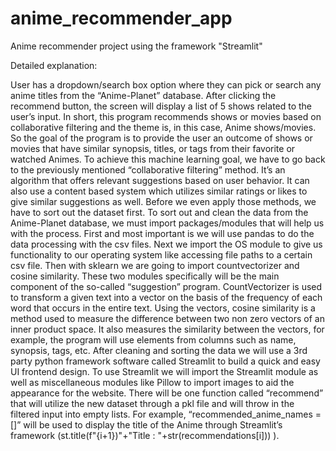 # anime_recommender_app
Anime recommender project using the framework "Streamlit"

Detailed explanation:

User has a dropdown/search box option where they can pick or search any anime titles from the “Anime-Planet” database. After clicking the recommend button, the screen
will display a list of 5 shows related to the user’s input. In short, this program recommends shows or movies based on collaborative filtering and the theme is, in this
case, Anime shows/movies. So the goal of the program is to provide the user an outcome of shows or movies that have similar synopsis, titles, or tags from their favorite
or watched Animes. To achieve this machine learning goal, we have to go back to the previously mentioned “collaborative filtering” method. It’s an algorithm that offers
relevant suggestions based on user behavior. It can also use a content based system which utilizes similar ratings or likes to give similar suggestions as well. Before
we even apply those methods, we have to sort out the dataset first. To sort out and clean the data from the Anime-Planet database, we must import packages/modules that
will help us with the process. First and most important is we will use pandas to do the data processing with the csv files. Next we import the OS module to give us
functionality to our operating system like accessing file paths to a certain csv file. Then with sklearn we are going to import countvectorizer and cosine similarity.
These two modules specifically will be the main component of the so-called “suggestion” program. CountVectorizer is used to transform a given text into a vector on the
basis of the frequency of each word that occurs in the entire text. Using the vectors, cosine similarity is a method used to measure the difference between two non zero
vectors of an inner product space. It also measures the similarity between the vectors, for example, the program will use elements from columns such as name, synopsis,
tags, etc. After cleaning and sorting the data we will use a 3rd party python framework software called Streamlit to build a quick and easy UI frontend design. To use
Streamlit we will import the Streamlit module as well as miscellaneous modules like Pillow to import images to aid the appearance for the website. There will be one
function called “recommend” that will utilize the new dataset through a pkl file and will throw in the filtered input into empty lists. For example,
“recommended_anime_names = []” will be used to display the title of the Anime through Streamlit’s framework (st.title(f"{i+1})"+"Title  :  "+str(recommendations[i])) ).
